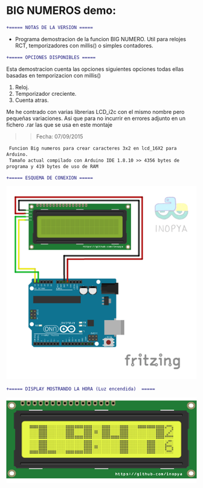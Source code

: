 # BIG NUMEROS demo:

     
```diff
+===== NOTAS DE LA VERSION =====
```	  
 - Programa demostracion de la funcion BIG NUMERO.
   Util para relojes RCT, temporizadores con millis() o simples contadores.

```diff
+===== OPCIONES DISPONIBLES =====  
```	
   Esta demostracion cuenta las opciones siguientes opciones todas ellas basadas en temporizacion con millis()
   1) Reloj.
   2) Temporizador creciente.
   3) Cuenta atras.
   
   
Me he contrado con varias librerias LCD_i2c con el mismo nombre pero pequeñas variaciones. Asi que para no incurrir en errores  adjunto en un fichero .rar las que se usa en este montaje




   >> Fecha: 07/09/2015
   
     Funcion Big numeros para crear caracteres 3x2 en lcd_16X2 para Arduino.
     Tamaño actual compilado con Arduino IDE 1.8.10 >> 4356 bytes de programa y 419 bytes de uso de RAM



```diff
+===== ESQUEMA DE CONEXION ===== 
```	

![](./imagenes/big_numeros_demo.png)



```diff
+===== DISPLAY MOSTRANDO LA HORA (Luz encendida)  ===== 
```	

![](./imagenes/reloj_hora.png)

